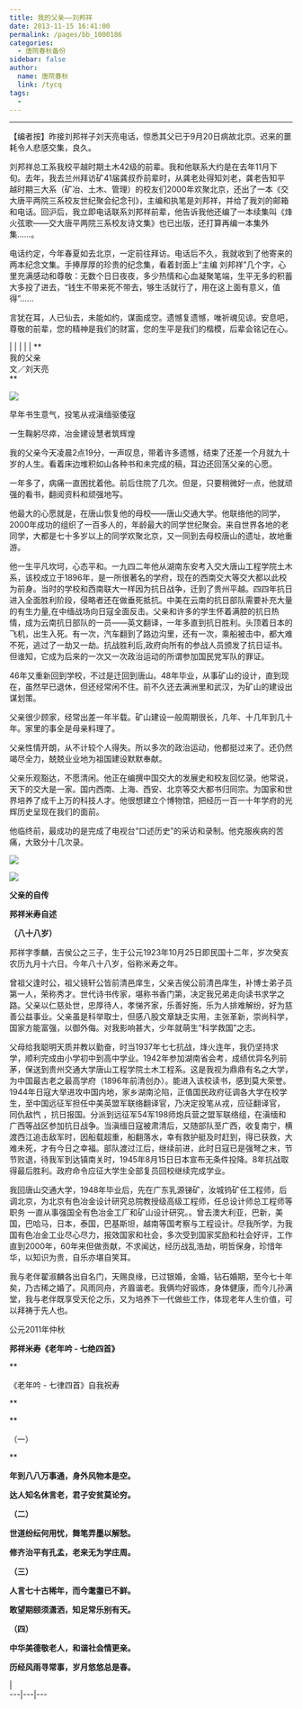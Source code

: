 ```yaml
---
title: 我的父亲——刘邦祥
date: 2013-11-15 16:41:00
permalink: /pages/bb_1000186
categories: 
  - 唐院春秋备份
sidebar: false
author: 
  name: 唐院春秋
  link: /tycq
tags: 
  - 
---
```


* * *

【编者按】昨接刘邦祥子刘天亮电话，惊悉其父已于9月20日病故北京。迟来的噩耗令人悲感交集，良久。

刘邦祥总工系我校平越时期土木42级的前辈。我和他联系大约是在去年11月下旬。去年，我去兰州拜访矿41届龚叔乔前辈时，从龚老处得知刘老，龚老告知平越时期三大系（矿冶、土木、管理）的校友们2000年欢聚北京，还出了一本《交大唐平两院三系校友世纪聚会纪念刊》，主编和执笔是刘邦祥，并给了我刘的邮箱和电话。回沪后，我立即电话联系刘邦祥前辈，他告诉我他还编了一本续集叫《烽火弦歌——交大唐平两院三系校友诗文集》也已出版，还打算再编一本集外集……。

电话约定，今年春夏如去北京，一定前往拜访。电话后不久，我就收到了他寄来的两本纪念文集。手捧厚厚的珍贵的纪念集，看着封面上“主编
刘邦祥”几个字，心里充满感动和尊敬：无数个日日夜夜，多少热情和心血凝聚笔端，生平无多的积蓄大多投了进去，“钱生不带来死不带去，够生活就行了，用在这上面有意义，值得”……

言犹在耳，人已仙去，未能如约，谋面成空。遗憾复遗憾，唯祈魂见谅。安息吧，尊敬的前辈，您的精神是我们的财富，您的生平是我们的楷模，后辈会铭记在心。

|  |  |  |  |  **  
我的父亲  
文／刘天亮  
**  
  

![](/pic/img.ph.126.net_1fEPtwxlQspTf7dxKPbN0g==_3146890239725429073.jpg)

  

早年书生意气，投笔从戎滇缅驱倭寇

一生鞠躬尽瘁，冶金建设慧者筑辉煌

  
我的父亲今天凌晨2点19分，一声叹息，带着许多遗憾，结束了还差一个月就九十岁的人生。看着床边堆积如山各种书和未完成的稿，耳边还回荡父亲的心愿。

一年多了，病痛一直困扰着他。前后住院了几次。但是，只要稍微好一点，他就顽强的看书，翻阅资料和顽强地写。

他最大的心愿就是，在唐山恢复他的母校——唐山交通大学。他联络他的同学，2000年成功的组织了一百多人的，年龄最大的同学世纪聚会。来自世界各地的老同学，大都是七十多岁以上的同学欢聚北京，又一同到去母校唐山的遗址，故地重游。  

他一生平凡坎坷，心态平和。一九四二年他从湖南东安考入交大唐山工程学院土木系，该校成立于1896年，是一所很著名的学府，现在的西南交大等交大都以此校为前身。当时的学校和西南联大一样因为抗日战争，迁到了贵州平越。四四年抗日进入全面胜利阶段，侵略者还在做垂死抵抗。中美在云南的抗日部队需要补充大量的有生力量,在中缅战场向日寇全面反击。父亲和许多的学生怀着满腔的抗日热情，成为云南抗日部队的一员——英文翻译，一年多直到抗日胜利。头顶着日本的飞机，出生入死。有一次，汽车翻到了路边沟里，还有一次，乘船被击中，都大难不死，逃过了一劫又一劫。抗战胜利后,政府向所有的参战人员颁发了抗日证书。但谁知，它成为后来的一次又一次政治运动的所谓参加国民党军队的罪证。

46年又重新回到学校，不过是迁回到唐山。48年毕业，从事矿山的设计，直到现在，虽然早已退休，但还经常闲不住。前不久还去满洲里和武汉，为矿山的建设出谋划策。

父亲很少顾家，经常出差一年半载。矿山建设一般周期很长，几年、十几年到几十年。家里的事全是母亲料理了。

父亲性情开朗，从不计较个人得失。所以多次的政治运动，他都挺过来了。还仍然竭尽全力，兢兢业业地为祖国建设默默奉献。

父亲乐观豁达，不愿清闲。他正在编撰中国交大的发展史和校友回忆录。他常说，天下的交大是一家。国内西南、上海、西安、北京等交大都书归同宗。为国家和世界培养了成千上万的科技人才。他很想建立个博物馆，把经历一百一十年学府的光辉历史呈现在我们的面前。

他临终前，最成功的是完成了电视台“口述历史”的采访和录制。他克服疾病的苦痛，大致分十几次录。

  
  

![](/pic/img.ph.126.net_Xl1Fwl9vHaihkhoRfLvO-A==_3146890239725429074.jpg)

  

![](/pic/img.ph.126.net_sjx-sJuSqlNLUB5e7whBgg==_3146890239725429075.jpg)

  

**父亲的自传**  

 **邦祥米寿自述**

 **（八十八岁）**

邦祥字季麟，吉侯公之三子，生于公元1923年10月25日即民国十二年，岁次癸亥农历九月十六日。今年八十八岁，俗称米寿之年。

曾祖父逢时公，祖父镜轩公皆前清邑庠生，父亲吉侯公前清邑庠生，补博士弟子员第一人，荣称秀才。世代诗书传家，堪称书香门第，决定我兄弟走向读书求学之路。父亲以仁慈处世，忠厚待人，孝悌齐家，乐善好施，乐为人排难解纷，好为慈善公益事业。父亲虽是科举取士，但感八股文章缺乏实用，主张革新，崇尚科学，国家方能富强，以御外侮。对我影响甚大，少年就萌生“科学救国”之志。

父母给我聪明天质并教以勤奋，时当1937年七七抗战，烽火连年，我仍坚持求学，顺利完成由小学初中到高中学业。1942年参加湖南省会考，成绩优异名列前茅，保送到贵州交通大学唐山工程学院土木工程系。这是我视为鼎鼎有名之大学，为中国最古老之最高学府（1896年前清创办）。能进入该校读书，感到莫大荣誉。1944年日寇大举进攻中国内地，家乡湖南沦陷，正值国民政府征调各大学在校学生，至中国远征军担任中美英盟军联络翻译官，乃决定投笔从戎，应征翻译官，
同仇敌忾
，抗日报国。分派到远征军54军198师炮兵营之盟军联络组，在滇缅和广西等战区参加抗日战争。当滇缅日寇被肃清后，又随部队至广西，收复南宁，横渡西江追击敌军时，因船载超重，船翻落水，幸有救护艇及时赶到，得已获救，大难未死，才有今日之幸福。部队渡过江后，继续前进，此时日寇已是强弩之末，节节败退，待我军到达镇南关时，1945年8月15日日本宣布无条件投降。8年抗战取得最后胜利。政府命令应征大学生全部复员回校继续完成学业。

我回唐山交通大学，1948年毕业后，先在广东乳源锑矿，汝城钨矿任工程师，后调北京，为北京有色冶金设计研究总院教授级高级工程师，任总设计师总工程师等职务
一直从事强国全有色冶金工厂和矿山设计研究。。曾去澳大利亚，巴新，美国，巴哈马，日本，泰国，巴基斯坦，越南等国考察与工程设计。尽我所学，为我国有色冶金工业尽心尽力，报效国家和社会，多次受到国家奖励和社会好评，工作直到2000年，60年来但做贡献，不求闻达，经历战乱浩劫，明哲保身，珍惜年华，以知识为贵，自乐亦堪自笑耳。

我与老伴翟淑麟各出自名门，天赐良缘，已过银婚，金婚，钻石婚期，至今七十年矣，乃古稀之婚了。风雨同舟，齐眉谐老。我俩均好锻炼，身体健康，而今儿孙满堂，我与老伴既享受天伦之乐，又为培养下一代做些工作，体现老年人生价值，可以拜祷于先人也。

公元2011年仲秋  
  

**邦祥米寿《老年吟 \- 七绝四首》**

  

 **

《老年吟 \- 七律四首》自我祝寿

**

 **

  

（一）

**

 **年到八八万事通，身外风物本是空。**

 **达人知名休言老，君子安贫莫论穷。**

 **（二）**

 **世道纷纭何用忧，舞笔弄墨以解愁。**

 **修齐治平有孔孟，老来无为学庄周。**

 **（三）**

 **人言七十古稀年，而今耄耋已不鲜。**

 **敢望期颐须潇洒，知足常乐别有天。**

 **（四）**

 **中华美德敬老人，和谐社会情更亲。**

 **历经风雨寻常事，岁月悠悠总是春。**

  

  
  
  
|  
---|---|---